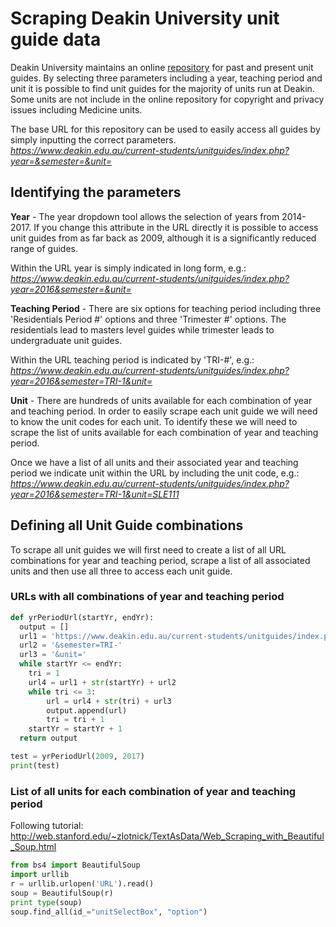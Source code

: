 # Scraping Deakin University unit guide data
Deakin University maintains an online <a href="https://www.deakin.edu.au/current-students/unitguides/index.php?">repository</a>
for past and present unit guides. By selecting three parameters including a year,
teaching period and unit it is possible to find unit guides for the majority
of units run at Deakin. Some units are not include in the online repository
for copyright and privacy issues including Medicine units.

The base URL for this repository can be used to easily access all guides by
simply inputting the correct parameters.
*https://www.deakin.edu.au/current-students/unitguides/index.php?year=&semester=&unit=*

## Identifying the parameters
**Year** - The year dropdown tool allows the selection of years from 2014-2017.
If you change this attribute in the URL directly it is possible to access unit
guides from as far back as 2009, although it is a significantly reduced
range of guides.

Within the URL year is simply indicated in long form, e.g.:
*https://www.deakin.edu.au/current-students/unitguides/index.php?year=2016&semester=&unit=*

**Teaching Period** - There are six options for teaching period including three
'Residentials Period #' options and three 'Trimester #' options. The
residentials lead to masters level guides while trimester leads to undergraduate
unit guides.

Within the URL teaching period is indicated by 'TRI-#', e.g.:
*https://www.deakin.edu.au/current-students/unitguides/index.php?year=2016&semester=TRI-1&unit=*

**Unit** - There are hundreds of units available for each combination of year
and teaching period. In order to easily scrape each unit guide we will need to
know the unit codes for each unit. To identify these we will need to scrape
the list of units available for each combination of year and teaching period.

Once we have a list of all units and their associated year and teaching period
we indicate unit within the URL by including the unit code, e.g.:
*https://www.deakin.edu.au/current-students/unitguides/index.php?year=2016&semester=TRI-1&unit=SLE111*

## Defining all Unit Guide combinations
To scrape all unit guides we will first need to create a list of all URL
combinations for year and teaching period, scrape a list of all associated units
and then use all three to access each unit guide.

### URLs with all combinations of year and teaching period
```python
def yrPeriodUrl(startYr, endYr):
  output = []
  url1 = 'https://www.deakin.edu.au/current-students/unitguides/index.php?year='
  url2 = '&semester=TRI-'
  url3 = '&unit='
  while startYr <= endYr:
  	tri = 1
  	url4 = url1 + str(startYr) + url2
  	while tri <= 3:
  		url = url4 + str(tri) + url3
  		output.append(url)
  		tri = tri + 1
  	startYr = startYr + 1
  return output

test = yrPeriodUrl(2009, 2017)
print(test)
```

### List of all units for each combination of year and teaching period
Following tutorial: http://web.stanford.edu/~zlotnick/TextAsData/Web_Scraping_with_Beautiful_Soup.html
```python
from bs4 import BeautifulSoup
import urllib
r = urllib.urlopen('URL').read()
soup = BeautifulSoup(r)
print type(soup)
soup.find_all(id_="unitSelectBox", "option")

```
